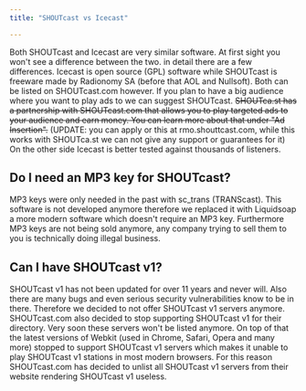 ```yaml
---
title: "SHOUTcast vs Icecast"

---
```

Both SHOUTcast and Icecast are very similar software. At first sight you won't see a difference between the two. in detail there are a few differences.
Icecast is open source (GPL) software while SHOUTcast is freeware made by Radionomy SA (before that AOL and Nullsoft). Both can be listed on SHOUTcast.com however.
If you plan to have a big audience where you want to play ads to we can suggest SHOUTcast. ~~SHOUTca.st has a partnership with SHOUTcast.com that allows you to play targeted ads to your audience and earn money. You can learn more about that under "Ad Insertion".~~ (UPDATE: you can apply or this at rmo.shouttcast.com, while this works with SHOUTca.st we can not give any support or guarantees for it)
On the other side Icecast is better tested against thousands of listeners.

## Do I need an MP3 key for SHOUTcast?

MP3 keys were only needed in the past with sc_trans (TRANScast). This software is not developed anymore therefore we replaced it with Liquidsoap a more modern software which doesn't require an MP3 key. 
Furthermore MP3 keys are not being sold anymore, any company trying to sell them to you is technically doing illegal business.

## Can I have SHOUTcast v1?

SHOUTcast v1 has not been updated for over 11 years and never will. Also there are many bugs and even serious security vulnerabilities know to be in there. Therefore we decided to not offer SHOUTcast v1 servers anymore.
SHOUTcast.com also decided to stop supporting SHOUTcast v1 for their directory. Very soon these servers won't be listed anymore.
On top of that the latest versions of Webkit (used in Chrome, Safari, Opera and many more) stopped to support SHOUTcast v1 servers which makes it unable to play SHOUTcast v1 stations in most modern browsers. For this reason SHOUTcast.com has decided to unlist all SHOUTcast v1 servers from their website rendering SHOUTcast v1 useless.


